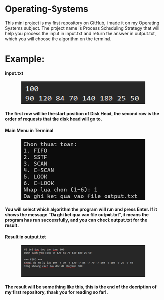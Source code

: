 # Operating-Systems

This mini project is my first repository on GitHub, i made it on my Operating Systems subject.
The project name is Process Scheduling Strategy that will help you process the input in input.txt and return the answer in output.txt, which you will choose the algorithm on the terminal.

# Example:
<h4>input.txt</h4>
<p align="center">
  <img src="https://raw.githubusercontent.com/phatnguyen3003/Operating-Systemps/main/input_example.png" alt="" width="400">
</p>
<h4>The first row will be the start position of Disk Head, the second row is the order of requests that the disk head will go to.</h4>

<h4>Main Menu in Terminal</h4>
<p align="center">
  <img src="https://raw.githubusercontent.com/phatnguyen3003/Operating-Systemps/main/selected_example.png" alt="" width="400">
</p>
<h4>You will select which algorithm the program will run and press Enter. If it shows the message "Da ghi ket qua vao file output.txt",it means the program has run successfully, and you can check output.txt for the result.</h4>

<h4>Result in output.txt</h4>
<p align="center">
  <img src="https://raw.githubusercontent.com/phatnguyen3003/Operating-Systemps/main/output_example.png" alt="" width="400">
</p>
<h4>The result will be some thing like this, this is the end of the decription of my first repository, thank you for reading so far!.</h4>



